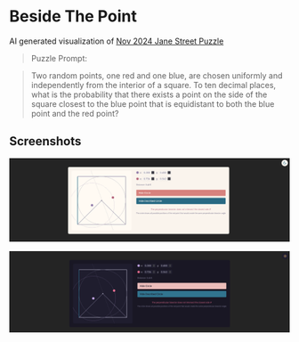 # Beside The Point

AI generated visualization of [Nov 2024 Jane Street Puzzle](https://www.janestreet.com/puzzles/current-puzzle/)

> Puzzle Prompt:

> Two random points, one red and one blue, are chosen uniformly and independently
> from the interior of a square. To ten decimal places, what is the probability that
> there exists a point on the side of the square closest to the blue point
> that is equidistant to both the blue point and the red point?

## Screenshots

![Light Mode](./public/light.png)

![Dark Mode](./public/dark.png)
